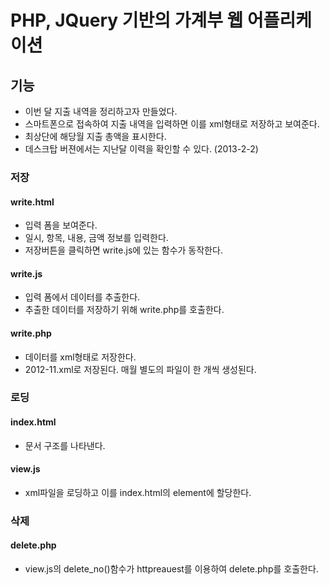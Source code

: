 # PHP, JQuery 기반의 가계부 웹 어플리케이션

## 기능

* 이번 달 지출 내역을 정리하고자 만들었다.
* 스마트폰으로 접속하여 지출 내역을 입력하면 이를 xml형태로 저장하고 보여준다.
* 최상단에 해당월 지출 총액을 표시한다.
* 데스크탑 버젼에서는 지난달 이력을 확인할 수 있다. (2013-2-2)

### 저장

#### write.html

* 입력 폼을 보여준다.
* 일시, 항목, 내용, 금액 정보를 입력한다.
* 저장버튼을 클릭하면 write.js에 있는 함수가 동작한다.

#### write.js
* 입력 폼에서 데이터를 추출한다.
* 추출한 데이터를 저장하기 위해 write.php를 호출한다.

#### write.php

* 데이터를 xml형태로 저장한다.
* 2012-11.xml로 저장된다.
매월 별도의 파일이 한 개씩 생성된다.

### 로딩

#### index.html
* 문서 구조를 나타낸다.

#### view.js

* xml파일을 로딩하고 이를 index.html의 element에 할당한다.

### 삭제

#### delete.php

* view.js의 delete_no()함수가 httpreauest를 이용하여 delete.php를 호출한다.
